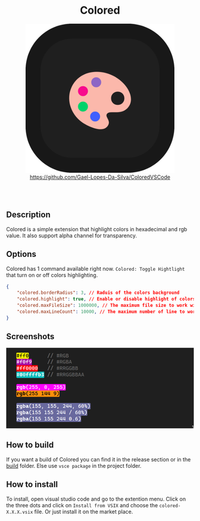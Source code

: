 <div align="center">
	<h1>Colored</h1>
</div>

<div align="center">
	<img width="400px" src="./resources/logo.png" alt="">
</div>

<div align="center">
    <a href="https://github.com/Gael-Lopes-Da-Silva/ColoredVSCode">https://github.com/Gael-Lopes-Da-Silva/ColoredVSCode</a>
</div>

<br>

<div align="center">
	<img src="https://img.shields.io/visual-studio-marketplace/r/gael-lopes-da-silva.colored?style=for-the-badge&labelColor=000000" alt="">
	<img src="https://img.shields.io/visual-studio-marketplace/i/gael-lopes-da-silva.colored?style=for-the-badge&labelColor=000000" alt="">
	<img src="https://img.shields.io/visual-studio-marketplace/d/gael-lopes-da-silva.colored?style=for-the-badge&labelColor=000000" alt="">
</div>

<div align="center">
	<a href="./LICENSE.md">
		<img src="https://img.shields.io/badge/license-BSD%203--Clause-blue?style=for-the-badge&labelColor=000000" alt="">
	</a>
</div>


Description
------------------------------------------------------------------

Colored is a simple extension that highlight colors in hexadecimal and rgb value. It also support alpha channel for transparency.


Options
------------------------------------------------------------------

Colored has 1 command available right now. `Colored: Toggle Hightlight` that turn on or off colors highlighting.

~~~json
{
	"colored.borderRadius": 3, // Raduis of the colors background
	"colored.highlight": true, // Enable or disable highlight of colors
    "colored.maxFileSize": 1000000, // The maximum file size to work with (1mb)
    "colored.maxLineCount": 10000, // The maximum number of line to work with
}
~~~


Screenshots
------------------------------------------------------------------

![](./screenshots/colored_1.png)


How to build
------------------------------------------------------------------

If you want a build of Colored you can find it in the release section or in the [build](./build/) folder. Else use `vsce package` in the project folder.


How to install
------------------------------------------------------------------

To install, open visual studio code and go to the extention menu. Click on the three dots and click on `Install from VSIX` and choose the `colored-X.X.X.vsix` file. Or just install it on the market place.